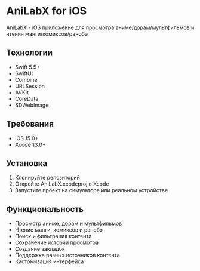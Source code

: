 # AniLabX for iOS

AniLabX - iOS приложение для просмотра аниме/дорам/мультфильмов и чтения манги/комиксов/ранобэ

## Технологии
- Swift 5.5+
- SwiftUI
- Combine
- URLSession
- AVKit
- CoreData
- SDWebImage

## Требования
- iOS 15.0+
- Xcode 13.0+

## Установка
1. Клонируйте репозиторий
2. Откройте AniLabX.xcodeproj в Xcode
3. Запустите проект на симуляторе или реальном устройстве

## Функциональность
- Просмотр аниме, дорам и мультфильмов
- Чтение манги, комиксов и ранобэ
- Поиск и фильтрация контента
- Сохранение истории просмотра
- Создание закладок
- Поддержка разных источников контента
- Кастомизация интерфейса
